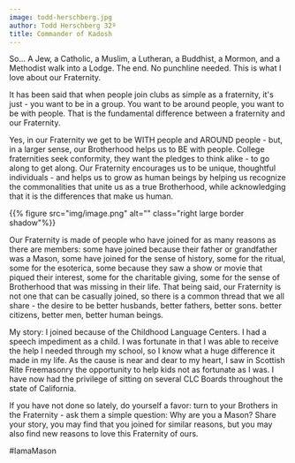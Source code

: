 ```yaml
---
image: todd-herschberg.jpg
author: Todd Herschberg 32º
title: Commander of Kadosh
---
```


So... A Jew, a Catholic, a Muslim, a Lutheran, a Buddhist, a Mormon, and a Methodist walk into a Lodge.  The end. No punchline needed.  This is what I love about our Fraternity.

It has been said that when people join clubs as simple as a fraternity, it's just - you want to be in a group. You want to be around people, you want to be with people.  That is the fundamental difference between a fraternity and our Fraternity.

Yes, in our Fraternity we get to be WITH people and AROUND people - but, in a larger sense, our Brotherhood helps us to BE with people. College fraternities seek conformity, they want the pledges to think alike - to go along to get along. Our Fraternity encourages us to be unique, thoughtful individuals - and helps us to grow as human beings by helping us recognize the commonalities that unite us as a true Brotherhood, while acknowledging that it is the differences that make us human.

{{% figure src="img/image.png" alt="" class="right large border shadow"%}}

Our Fraternity is made of people who have joined for as many reasons as there are members:  some have joined because their father or grandfather was a Mason, some have joined for the sense of history, some for the ritual, some for the esoterica, some because they saw a show or movie that piqued their interest, some for the charitable giving, some for the sense of Brotherhood that was missing in their life.  That being said, our Fraternity is not one that can be casually joined, so there is a common thread that we all share - the desire to be better husbands, better fathers, better sons. better citizens, better men, better human beings.

My story: I joined because of the Childhood Language Centers.  I had a speech impediment as a child.  I was fortunate in that I was able to receive the help I needed through my school, so I know what a huge difference it made in my life.  As the cause is near and dear to my heart, I saw in Scottish Rite Freemasonry the opportunity to help kids not as fortunate as I was.  I have now had the privilege of sitting on several CLC Boards throughout the state of California. 

If you have not done so lately, do yourself a favor: turn to your Brothers in the Fraternity - ask them a simple question: Why are you a Mason? Share your story, you may find that you joined for similar reasons, but you may also find new reasons to love this Fraternity of ours.

#IamaMason